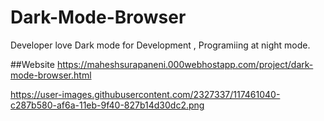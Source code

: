 # Dark-Mode-Browser
Developer love Dark mode for Development , Programiing at night mode.

##Website
https://maheshsurapaneni.000webhostapp.com/project/dark-mode-browser.html


https://user-images.githubusercontent.com/2327337/117461040-c287b580-af6a-11eb-9f40-827b14d30dc2.png
